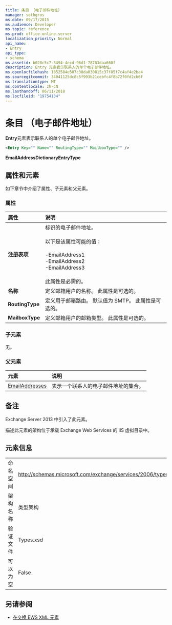 ```yaml
---
title: 条目 （电子邮件地址）
manager: sethgros
ms.date: 09/17/2015
ms.audience: Developer
ms.topic: reference
ms.prod: office-online-server
localization_priority: Normal
api_name:
- Entry
api_type:
- schema
ms.assetid: b028c5c7-3494-4ecd-96d1-78783daa660f
description: Entry 元素表示联系人的单个电子邮件地址。
ms.openlocfilehash: 1852584e507c38da030815c37f85f7c4af4e2ba4
ms.sourcegitcommit: 34041125dc8c5f993b21cebfc4f8b72f0fd2cb6f
ms.translationtype: MT
ms.contentlocale: zh-CN
ms.lasthandoff: 06/11/2018
ms.locfileid: "19754134"
---
```

# <a name="entry-emailaddress"></a>条目 （电子邮件地址）

**Entry**元素表示联系人的单个电子邮件地址。 
  
```XML
<Entry Key="" Name="" RoutingType="" MailboxType="" />
```

**EmailAddressDictionaryEntryType**

## <a name="attributes-and-elements"></a>属性和元素

如下章节中介绍了属性、子元素和父元素。
  
### <a name="attributes"></a>属性

|**属性**|**说明**|
|:-----|:-----|
|**注册表项** <br/> | 标识的电子邮件地址。<br/><br/>以下是该属性可能的值：<br/><br/>-EmailAddress1  <br/>-EmailAddress2  <br/>-EmailAddress3 <br/><br/>  此属性是必需的。  <br/> |
|**名称** <br/> |定义邮箱用户的名称。 此属性是可选的。  <br/> |
|**RoutingType** <br/> |定义用于邮箱路由。 默认值为 SMTP。 此属性是可选的。  <br/> |
|**MailboxType** <br/> |定义邮箱用户的邮箱类型。 此属性是可选的。  <br/> |
   
### <a name="child-elements"></a>子元素

无。
  
### <a name="parent-elements"></a>父元素

|**元素**|**说明**|
|:-----|:-----|
|[EmailAddresses](emailaddresses.md) <br/> |表示一个联系人的电子邮件地址的集合。  <br/> |
   
## <a name="remarks"></a>备注

Exchange Server 2013 中引入了此元素。
  
描述此元素的架构位于承载 Exchange Web Services 的 IIS 虚拟目录中。
  
## <a name="element-information"></a>元素信息

|||
|:-----|:-----|
|命名空间  <br/> |http://schemas.microsoft.com/exchange/services/2006/types  <br/> |
|架构名称  <br/> |类型架构  <br/> |
|验证文件  <br/> |Types.xsd  <br/> |
|可以为空  <br/> |False  <br/> |
   
## <a name="see-also"></a>另请参阅

- [在交换 EWS XML 元素](ews-xml-elements-in-exchange.md)

